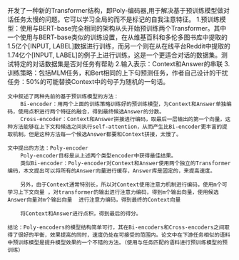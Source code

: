 开发了一种新的Transformer结构，即Poly-编码器,用于解决基于预训练模型做对话任务太慢的问题。它可以学习全局的而不是标记的自我注意特征。
    1.预训练模型：使用与BERT-base完全相同的架构从头开始预训练两个Transformer。其中一个使用与BERT-base类似的训练设置，在从维基百科和多伦多图书库中提取的1.5亿个[INPUT, LABEL]数据进行训练，而另一个则在从在线平台Reddit中提取的1.74亿个[INPUT, LABEL]的例子上进行训练，这是一个更适合对话的数据集。测试特定的对话数据集是否对任务有帮助
    2.输入表示：Context和Answer的串联
    3.训练策略：包括MLM任务，和Bert相同的上下句预测任务，作者自己设计的干扰任务：50%的可能替换Context中的句子为随机的一句话。

    文中叙述了两种先前的基于预训练模型的方法：
        Bi-encoder：用两个上面的训练策略训练好的预训练模型，为Context和Answer单独编码，使用点积进行两个特征的融合，得到最终候选Answer的分数。
        Cross-encoder：Context和Answer拼接进行编码，取最后一层输出的第一个向量，这种方法能够在上下文和候选之间执行self-attention，从而产生比Bi-encoder更丰富的提取机制。但是这种方法每一个候选Answer都要和Context拼接，太慢了。

    文中提出的方法：Poly-encoder
        Poly-encoder目标是从上述两个类型encoder中获得最佳结果。
        类似Bi-encoder：Poly-encoder对Context和Answer使用两个独立的Transformer编码，本文提出可以将所有的Answer向量进行缓存，Answer库是固定的，来提高速度。
        
        另外，由于Context通常特别长，所以对Context使用注意力机制进行编码，使用m个可学习上下文向量 ，对transformer的输出进行注意力编码，得到m个输出向量，使用候选Answer向量对m个输出向量  进行注意力编码，得到最终的Context向量

        将Context和Answer进行点积，得到最后的得分。

    结论：Poly-encoders的模型结构简单可行，其在Bi-encoders和Cross-encoders之间取得了很好的平衡，效果提高的同时，速度仍处在可接受的范围内。论文中在下游任务相似的语料中预训练模型是提升模型效果的一个不错的方法。（使用与任务匹配的语料进行预训练模型的预训练）
